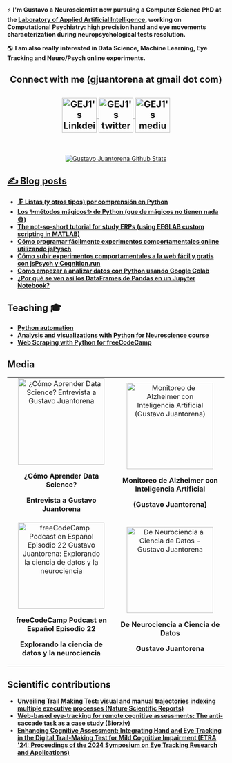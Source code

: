 <p align="center">

 <!--
<h2 align="center"> <a href="https://imgbb.com/"><img src="https://i.ibb.co/7Qk8CpB/hello-world.gif" alt="hello-world" border="0"></a>


¿Querés ayudarme a recolectar datos para mi doctorado y entender mejor el cerebro?<br> 
**Entrá a 🧠[neuropruebas.org](https://neuropruebas.org/)🧠  y completá los 4 juegos!**</h2>
-->

 
⚡ **I'm Gustavo a Neuroscientist now pursuing a Computer Science PhD at the [Laboratory of Applied Artificial Intelligence](http://liaa.dc.uba.ar/), working on Computational Psychiatry: high precision hand and eye movements characterization during neuropsychological tests resolution.**


 :earth_americas: **I am also really interested in Data Science, Machine Learning, Eye Tracking and Neuro/Psych online experiments.**

</p>
 <h2 align="center">Connect with me (gjuantorena at gmail dot com) <h2>
 
<p align="center">

<a href="https://www.linkedin.com/in/gustavo-juantorena-1674b2a4/" target="_blank">
  <img align="center" alt="GEJ1's Linkdein" width="80px" src="https://cdn.jsdelivr.net/npm/simple-icons@v3/icons/linkedin.svg" />
</a>
<a href="https://twitter.com/GJuantorena" target="_blank">
  <img align="center" alt="GEJ1's twitter" width="80px" src="https://img.icons8.com/carbon-copy/200/000000/twitter--v2.png"/>
</a> 
<a href="https://medium.com/@gjuantorena" target="_blank">
  <img align="center" alt="GEJ1's medium" width="80px" src="https://cdn.jsdelivr.net/npm/simple-icons@3.12.1/icons/medium.svg" />
<!--
</a>
</p>
<br>
<h3 align="center">
Soy muy activo compartiendo contenido sobre <b>Ciencia de datos</b> y <b>Machine Learning</b> en Linkedin.
Si te interesan estos temas <a href="https://linkedin.com/comm/mynetwork/discovery-see-all?usecase=PEOPLE_FOLLOWS&followMember=gustavo-juantorena" target="_blank">te invito a seguirme :slightly_smiling_face:</a> 
<br>
<br>
<a href="https://linkedin.com/comm/mynetwork/discovery-see-all?usecase=PEOPLE_FOLLOWS&followMember=gustavo-juantorena" target="_blank">
 <img src="https://user-images.githubusercontent.com/8774034/184993356-fa97e71c-586f-46e5-a7e2-99e475b5fdbc.png">
</a>
-->

</h3>

<br>

<p align="center">
  <img src="https://github-readme-stats.vercel.app/api?username=GEJ1&theme=dark&show_icons=true" alt="Gustavo Juantorena Github Stats"></img>

</center>

<h2> ✍️ Blog posts </h2>

* **[🗜️ Listas (y otros tipos) por comprensión en Python](https://gustavojuantorena.substack.com/p/listas-y-otros-tipos-por-comprension?triedRedirect=true)**
* **[Los ✨métodos mágicos✨ de Python (que de mágicos no tienen nada 😅)](https://gustavojuantorena.substack.com/p/los-metodos-magicos-de-python-que)**
* **[The not-so-short tutorial for study ERPs (using EEGLAB custom scripting in MATLAB)](https://gjuantorena.medium.com/the-not-so-short-tutorial-for-study-erps-using-eeglab-custom-scripting-in-matlab-7d6800ec62ef)**
* **[Cómo programar fácilmente experimentos comportamentales online utilizando jsPysch](https://gjuantorena.medium.com/como-programar-f%C3%A1cilmente-experimentos-comportamentales-online-utilizando-jspysch-2a9d5c8c3b5)**
* **[Cómo subir experimentos comportamentales a la web fácil y gratis con jsPsych y Cognition.run](https://gjuantorena.medium.com/como-subir-experimentos-comportamentales-a-la-web-f%C3%A1cil-y-gratis-con-jspsych-y-cognition-run-c8631a3fccb7)**
* **[Como empezar a analizar datos con Python usando Google Colab](https://gjuantorena.medium.com/como-empezar-a-analizar-datos-con-python-usando-google-colab-1e3cf68cba)**
* **[¿Por qué se ven así los DataFrames de Pandas en un Jupyter Notebook?](https://gjuantorena.medium.com/por-qu%C3%A9-se-ven-as%C3%AD-los-dataframes-de-pandas-en-un-jupyter-notebook-e411878a82f5)**




<h2> Teaching 🎓 </h2>


* **[Python automation](https://youtu.be/IRGrqXHDMxM)**
* **[Analysis and visualizations with Python for Neuroscience course](https://github.com/gastonbujia/curso-visualizacion-datos-SAN-2022)**
* **[Web Scraping with Python for freeCodeCamp](https://github.com/GEJ1/web_scraping_freecodecamp)**

<h2> Media </h2>

<table style="width: 100%; table-layout: fixed;">
  <tr>
    <td style="text-align: center;">
      <a href="https://youtu.be/EIJ-9gLuiX8?si=IxaqqwFMCpERJySA" target="_blank">
        <img src="https://img.youtube.com/vi/EIJ-9gLuiX8/0.jpg" alt="¿Cómo Aprender Data Science? Entrevista a Gustavo Juantorena" width="200">
      </a>
      <p><b>¿Cómo Aprender Data Science?</b></p> 
       <p><b>Entrevista a Gustavo Juantorena</b></p>
    </td>
    <td style="text-align: center;">
      <a href="https://youtu.be/YEBiJxqIjdY?si=RRVyFhyhfMDI0b29" target="_blank">
        <img src="https://img.youtube.com/vi/YEBiJxqIjdY/0.jpg" alt="Monitoreo de Alzheimer con Inteligencia Artificial (Gustavo Juantorena)" width="200">
      </a>
      <p><b>Monitoreo de Alzheimer con Inteligencia Artificial</b></p>
      <p><b>(Gustavo Juantorena)</b></p>
    </td>
  </tr>
  <tr>
    <td style="text-align: center;">
      <a href="https://www.youtube.com/watch?v=0LT4kr-GPBA&t=224s&ab_channel=freeCodeCampEspa%C3%B1ol" target="_blank">
        <img src="https://i.ytimg.com/vi/0LT4kr-GPBA/hqdefault.jpg" alt="freeCodeCamp Podcast en Español Episodio 22 Gustavo Juantorena: Explorando la ciencia de datos y la neurociencia" width="200">
      </a>
      <p><b>freeCodeCamp Podcast en Español Episodio 22</b></p>
      <p><b>Explorando la ciencia de datos y la neurociencia</b></p>
    </td>
    <td style="text-align: center;">
      <a href="https://youtu.be/KP-okY7gt5c?si=cJidBelavtukwDCE" target="_blank">
        <img src="https://img.youtube.com/vi/KP-okY7gt5c/0.jpg" alt="De Neurociencia a Ciencia de Datos - Gustavo Juantorena" width="200">
      </a>
      <p><b>De Neurociencia a Ciencia de Datos</b></p>
      <p><b>Gustavo Juantorena</b></p>
    </td>
  </tr>
</table>
<h2> Scientific contributions </h2>

* **[Unveiling Trail Making Test: visual and manual trajectories indexing multiple executive processes (Nature Scientific Reports)](https://www.nature.com/articles/s41598-022-16431-9)**
* **[Web-based eye-tracking for remote cognitive assessments: The anti-saccade task as a case study (Biorxiv)](https://www.biorxiv.org/content/10.1101/2023.07.11.548447v1.abstract)**
* **[Enhancing Cognitive Assessment: Integrating Hand and Eye Tracking in the Digital Trail-Making Test for Mild Cognitive Impairment (ETRA '24: Proceedings of the 2024 Symposium on Eye Tracking Research and Applications)](https://dl.acm.org/doi/10.1145/3649902.3655648)**



<!--
**GEJ1/GEJ1** is a ✨ _special_ ✨ repository because its `README.md` (this file) appears on your GitHub profile.

Here are some ideas to get you started:

- 🔭 I’m currently working on ...
- 🌱 I’m currently learning ...
- 👯 I’m looking to collaborate on ...
- 🤔 I’m looking for help with ...
- 💬 Ask me about ...
- 📫 How to reach me: ...
- 😄 Pronouns: ...
- ⚡ Fun fact: ...
-->

